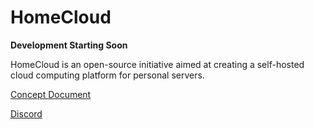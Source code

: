 # HomeCloud

**Development Starting Soon**

HomeCloud is an open-source initiative aimed at creating a self-hosted cloud computing platform for personal servers.

[Concept Document](https://homecloud.suryansh.one)

[Discord](https://discord.gg/pemra9uaC9)
